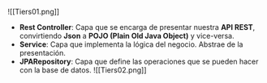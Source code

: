 ![[Tiers01.png]]
- **Rest Controller**: Capa que se encarga de presentar nuestra **API REST**, convirtiendo **Json** a **POJO (Plain Old Java Object)** y vice-versa.
- **Service**: Capa que implementa la lógica del negocio. Abstrae de la presentación.
- **JPARepository**: Capa que define las operaciones que se pueden hacer con la base de datos.
![[Tiers02.png]]